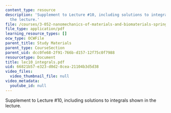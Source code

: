 ```yaml
---
content_type: resource
description: 'Supplement to Lecture #10, including solutions to integrals shown in
  the lecture.'
file: /courses/3-052-nanomechanics-of-materials-and-biomaterials-spring-2007/66821b57e323d0d28cea21104b3d5d38_lec10_integrals.pdf
file_type: application/pdf
learning_resource_types: []
ocw_type: OCWFile
parent_title: Study Materials
parent_type: CourseSection
parent_uid: dcc0fe68-2f91-766b-d157-12f75c0f7988
resourcetype: Document
title: lec10_integrals.pdf
uid: 66821b57-e323-d0d2-8cea-21104b3d5d38
video_files:
  video_thumbnail_file: null
video_metadata:
  youtube_id: null
---
```

Supplement to Lecture #10, including solutions to integrals shown in the lecture.

